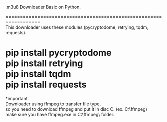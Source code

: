 
.m3u8 Downloader Basic on Python. <br/>

================================================================== <br/>
This downloader uses these modules (pycryptodome, retrying, tqdm, requests). <br/>

pip install pycryptodome <br/>
pip install retrying <br/>
pip install tqdm <br/>
pip install requests <br/>
==================================================================

*important <br/>
Downloader using ffmpeg to transfer file type, <br/>
so you need to download ffmpeg and put it in disc C. (ex. C:\ffmpeg) <br/>
make sure you have ffmpeg.exe in C:\ffmpeg\ folder. <br/>
